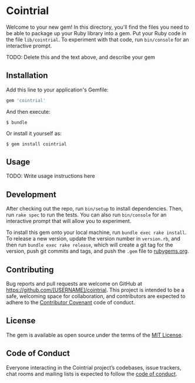 # Cointrial

Welcome to your new gem! In this directory, you'll find the files you need to be able to package up your Ruby library into a gem. Put your Ruby code in the file `lib/cointrial`. To experiment with that code, run `bin/console` for an interactive prompt.

TODO: Delete this and the text above, and describe your gem

## Installation

Add this line to your application's Gemfile:

```ruby
gem 'cointrial'
```

And then execute:

    $ bundle

Or install it yourself as:

    $ gem install cointrial

## Usage

TODO: Write usage instructions here

## Development

After checking out the repo, run `bin/setup` to install dependencies. Then, run `rake spec` to run the tests. You can also run `bin/console` for an interactive prompt that will allow you to experiment.

To install this gem onto your local machine, run `bundle exec rake install`. To release a new version, update the version number in `version.rb`, and then run `bundle exec rake release`, which will create a git tag for the version, push git commits and tags, and push the `.gem` file to [rubygems.org](https://rubygems.org).

## Contributing

Bug reports and pull requests are welcome on GitHub at https://github.com/[USERNAME]/cointrial. This project is intended to be a safe, welcoming space for collaboration, and contributors are expected to adhere to the [Contributor Covenant](http://contributor-covenant.org) code of conduct.

## License

The gem is available as open source under the terms of the [MIT License](https://opensource.org/licenses/MIT).

## Code of Conduct

Everyone interacting in the Cointrial project’s codebases, issue trackers, chat rooms and mailing lists is expected to follow the [code of conduct](https://github.com/[USERNAME]/cointrial/blob/master/CODE_OF_CONDUCT.md).
